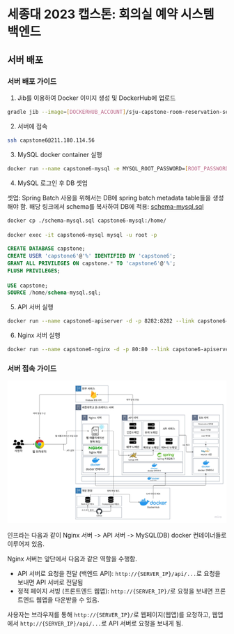 # 세종대 2023 캡스톤: 회의실 예약 시스템 백엔드

## 서버 배포

### 서버 배포 가이드

1. Jib를 이용하여 Docker 이미지 생성 및 DockerHub에 업로드
```bash
gradle jib --image=[DOCKERHUB_ACCOUNT]/sju-capstone-room-reservation-server
```

2. 서버에 접속

```bash
ssh capstone6@211.180.114.56
```

3. MySQL docker container 실행

```bash
docker run --name capstone6-mysql -e MYSQL_ROOT_PASSWORD=[ROOT_PASSWORD] -d -p 3306:3306 mysql -v $(pwd)/mysql:/var/lib/mysql
```

4. MySQL 로그인 후 DB 셋업

셋업: Spring Batch 사용을 위해서는 DB에 spring batch metadata table들을 생성해야 함.
해당 링크에서 schema를 복사하여 DB에 적용: [schema-mysql.sql](https://github.com/spring-projects/spring-batch/blob/main/spring-batch-core/src/main/resources/org/springframework/batch/core/schema-mysql.sql)

```bash
docker cp ./schema-mysql.sql capstone6-mysql:/home/

docker exec -it capstone6-mysql mysql -u root -p
```

```sql
CREATE DATABASE capstone;
CREATE USER 'capstone6'@'%' IDENTIFIED BY 'capstone6';
GRANT ALL PRIVILEGES ON capstone.* TO 'capstone6'@'%';
FLUSH PRIVILEGES;

USE capstone;
SOURCE /home/schema-mysql.sql;
```

5. API 서버 실행

```bash
docker run --name capstone6-apiserver -d -p 8282:8282 --link capstone6-mysql:mysql -v $(pwd)/app/data:/app/data:rw wlghks0314/sju-capstone-room-reservation-server
```

6. Nginx 서버 실행

```bash
docker run --name capstone6-nginx -d -p 80:80 --link capstone6-apiserver:wlghks0314/sju-capstone-room-reservation-server -v $(pwd)/nginx.conf:/etc/nginx/nginx.conf -v $(pwd)/nginx/conf.d:/etc/nginx/conf.d -v $(pwd)/web/frontend:/var/www/capstone/frontend nginx
```

### 서버 접속 가이드

![architecture](./media/architecture.jpg)

인프라는 다음과 같이 Nginx 서버 -> API 서버 -> MySQL(DB) docker 컨테이너들로 이루어져 있음.

Nginx 서버는 앞단에서 다음과 같은 역할을 수행함.

- API 서버로 요청을 전달 (백엔드 API): `http://{SERVER_IP}/api/...`로 요청을 보내면 API 서버로 전달됨
- 정적 페이지 서빙 (프론트엔드 웹앱): `http://{SERVER_IP}/`로 요청을 보내면 프론트엔드 웹앱을 다운받을 수 있음.

사용자는 브라우저를 통해 `http://{SERVER_IP}/`로 웹페이지(웹앱)를 요청하고, 웹앱에서 `http://{SERVER_IP}/api/...`로 API 서버로 요청을 보내게 됨.